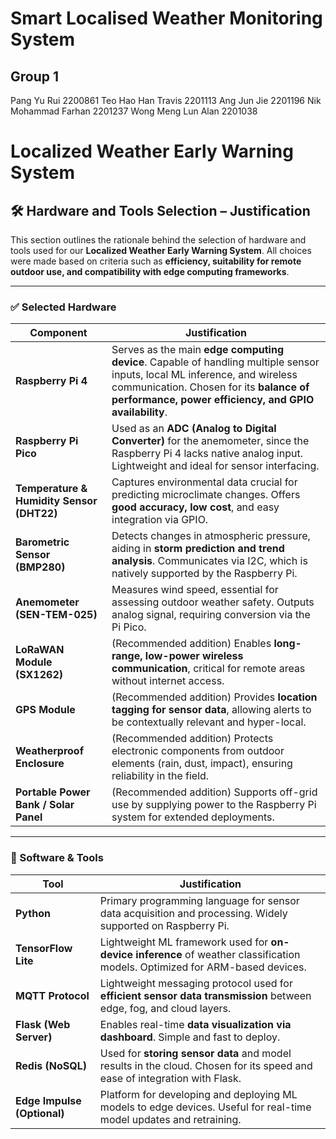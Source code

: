 # Smart Localised Weather Monitoring System

## Group 1
Pang Yu Rui 2200861
Teo Hao Han Travis 2201113
Ang Jun Jie 2201196
Nik Mohammad Farhan 2201237
Wong Meng Lun Alan 2201038


# Localized Weather Early Warning System

## 🛠️ Hardware and Tools Selection – Justification

This section outlines the rationale behind the selection of hardware and tools used for our **Localized Weather Early Warning System**. All choices were made based on criteria such as **efficiency, suitability for remote outdoor use, and compatibility with edge computing frameworks**.

---

### ✅ Selected Hardware

| Component | Justification |
|----------|----------------|
| **Raspberry Pi 4** | Serves as the main **edge computing device**. Capable of handling multiple sensor inputs, local ML inference, and wireless communication. Chosen for its **balance of performance, power efficiency, and GPIO availability**. |
| **Raspberry Pi Pico** | Used as an **ADC (Analog to Digital Converter)** for the anemometer, since the Raspberry Pi 4 lacks native analog input. Lightweight and ideal for sensor interfacing. |
| **Temperature & Humidity Sensor (DHT22)** | Captures environmental data crucial for predicting microclimate changes. Offers **good accuracy, low cost**, and easy integration via GPIO. |
| **Barometric Sensor (BMP280)** | Detects changes in atmospheric pressure, aiding in **storm prediction and trend analysis**. Communicates via I2C, which is natively supported by the Raspberry Pi. |
| **Anemometer (SEN-TEM-025)** | Measures wind speed, essential for assessing outdoor weather safety. Outputs analog signal, requiring conversion via the Pi Pico. |
| **LoRaWAN Module (SX1262)** | (Recommended addition) Enables **long-range, low-power wireless communication**, critical for remote areas without internet access. |
| **GPS Module** | (Recommended addition) Provides **location tagging for sensor data**, allowing alerts to be contextually relevant and hyper-local. |
| **Weatherproof Enclosure** | (Recommended addition) Protects electronic components from outdoor elements (rain, dust, impact), ensuring reliability in the field. |
| **Portable Power Bank / Solar Panel** | (Recommended addition) Supports off-grid use by supplying power to the Raspberry Pi system for extended deployments. |

---

### 🧰 Software & Tools

| Tool | Justification |
|------|---------------|
| **Python** | Primary programming language for sensor data acquisition and processing. Widely supported on Raspberry Pi. |
| **TensorFlow Lite** | Lightweight ML framework used for **on-device inference** of weather classification models. Optimized for ARM-based devices. |
| **MQTT Protocol** | Lightweight messaging protocol used for **efficient sensor data transmission** between edge, fog, and cloud layers. |
| **Flask (Web Server)** | Enables real-time **data visualization via dashboard**. Simple and fast to deploy. |
| **Redis (NoSQL)** | Used for **storing sensor data** and model results in the cloud. Chosen for its speed and ease of integration with Flask. |
| **Edge Impulse (Optional)** | Platform for developing and deploying ML models to edge devices. Useful for real-time model updates and retraining. |
